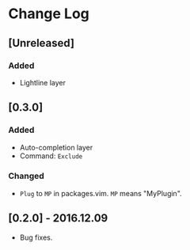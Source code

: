 # Change Log

## [Unreleased]

### Added

- Lightline layer


## [0.3.0]

### Added

- Auto-completion layer
- Command: `Exclude`

### Changed

- `Plug` to `MP` in packages.vim. `MP` means "MyPlugin".

## [0.2.0] - 2016.12.09

- Bug fixes.
